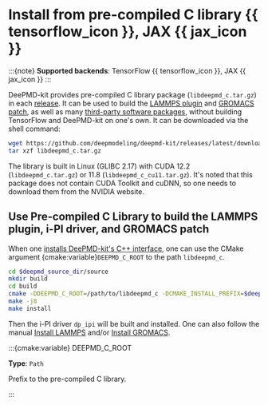 # Install from pre-compiled C library {{ tensorflow_icon }}, JAX {{ jax_icon }}

:::{note}
**Supported backends**: TensorFlow {{ tensorflow_icon }}, JAX {{ jax_icon }}
:::

DeePMD-kit provides pre-compiled C library package (`libdeepmd_c.tar.gz`) in each [release](https://github.com/deepmodeling/deepmd-kit/releases). It can be used to build the [LAMMPS plugin](./install-lammps.md) and [GROMACS patch](./install-gromacs.md), as well as many [third-party software packages](../third-party/out-of-deepmd-kit.md), without building TensorFlow and DeePMD-kit on one's own.
It can be downloaded via the shell command:

```sh
wget https://github.com/deepmodeling/deepmd-kit/releases/latest/download/libdeepmd_c.tar.gz
tar xzf libdeepmd_c.tar.gz
```

The library is built in Linux (GLIBC 2.17) with CUDA 12.2 (`libdeepmd_c.tar.gz`) or 11.8 (`libdeepmd_c_cu11.tar.gz`). It's noted that this package does not contain CUDA Toolkit and cuDNN, so one needs to download them from the NVIDIA website.

## Use Pre-compiled C Library to build the LAMMPS plugin, i-PI driver, and GROMACS patch

When one [installs DeePMD-kit's C++ interface](./install-from-source.md#install-deepmd-kits-c-interface), one can use the CMake argument {cmake:variable}`DEEPMD_C_ROOT` to the path `libdeepmd_c`.

```bash
cd $deepmd_source_dir/source
mkdir build
cd build
cmake -DDEEPMD_C_ROOT=/path/to/libdeepmd_c -DCMAKE_INSTALL_PREFIX=$deepmd_root ..
make -j8
make install
```

Then the i-PI driver `dp_ipi` will be built and installed.
One can also follow the manual [Install LAMMPS](./install-lammps.md) and/or [Install GROMACS](./install-gromacs.md).

:::{cmake:variable} DEEPMD_C_ROOT

**Type**: `Path`

Prefix to the pre-compiled C library.

:::
